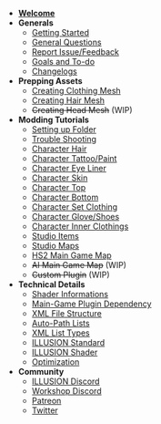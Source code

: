 -   [**Welcome**](/)
-   **Generals**
    -   [Getting Started](getting_started.md)
    -   [General Questions](general-question.md)
    -   [Report Issue/Feedback](issue-feedback.md)
    -   [Goals and To-do](goals.md)
    -   [Changelogs](changelogs.md)
-   **Prepping Assets**
    -   [Creating Clothing Mesh](prepping/clothing-mesh.md)
    -   [Creating Hair Mesh](prepping/hair-mesh.md)
    -   ~~Creating Head Mesh~~ (WIP)
-   **Modding Tutorials**
    -   [Setting up Folder](tutorials/gearing-up.md)
    -   [Trouble Shooting](tutorials/trouble-shooting.md)
    -   [Character Hair](tutorials/chara-hair.md)
    -   [Character Tattoo/Paint](tutorials/chara-paint.md)
    -   [Character Eye Liner](tutorials/chara-top.md)
    -   [Character Skin](tutorials/chara-top.md)
    -   [Character Top](tutorials/chara-top.md)
    -   [Character Bottom](tutorials/chara-top.md)
    -   [Character Set Clothing](tutorials/chara-top.md)
    -   [Character Glove/Shoes](tutorials/chara-top.md)
    -   [Character Inner Clothings](tutorials/chara-top.md)
    -   [Studio Items](tutorials/studio-item.md)
    -   [Studio Maps](tutorials/studio-map.md)
    -   [HS2 Main Game Map](tutorials/hs2-map.md)
    -   ~~AI Main Game Map~~ (WIP)
    -   ~~Custom Plugin~~ (WIP)
-   **Technical Details**
    -   [Shader Informations](technical/shaders.md)
    -   [Main-Game Plugin Dependency](technical/plugins.md)
    -   [XML File Structure](technical/xml-file.md)
    -   [Auto-Path Lists](technical/autopath-list.md)
    -   [XML List Types](technical/category-list.md)
    -   [ILLUSION Standard](technical/illusion-system.md)
    -   [ILLUSION Shader](technical/illusion-shader.md)
    -   [Optimization](technical/optimization.md)
-   **Community**
    -   [ILLUSION Discord](https://discord.gg/illusionsoft)
    -   [Workshop Discord](https://discord.gg/vQkzH73)
    -   [Patreon](https://www.patreon.com/hooh_hooah)
    -   [Twitter](https://twitter.com/hooh_hooah)
